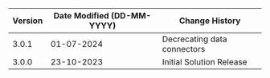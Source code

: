 | **Version** | **Date Modified (DD-MM-YYYY)** | **Change History**                                                 |
|-------------|--------------------------------|--------------------------------------------------------------------|
| 3.0.1       | 01-07-2024                     |  Decrecating data connectors                                          |
| 3.0.0       | 23-10-2023                     |  Initial Solution Release                                          |